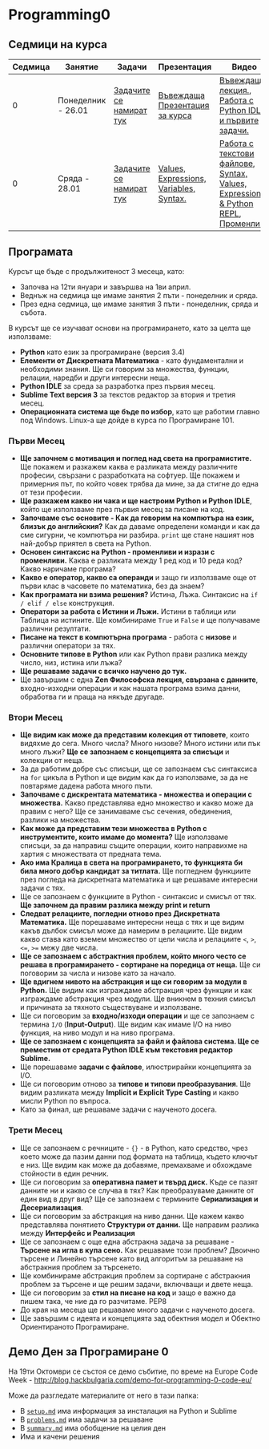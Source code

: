 Programming0
===================

## Седмици на курса

| Седмица | Занятие | Задачи | Презентация | Видео |
|---------|-------- |---------|-------------|-------|
| 0       | Понеделник - 26.01|[Задачите се намират тук](week0-Starting/README.md)      | [Въвеждаща Презентация за курса](https://github.com/HackBulgaria/Programming0-1/raw/master/week0-Starting/Introduction-Presentation.pdf)           | [Въвеждаща лекция.](https://www.youtube.com/watch?v=goqd4awJHPA), [Работа с Python IDLE и първите задачи.](https://www.youtube.com/watch?v=xAOEKXdBvEM) |
| 0       | Сряда - 28.01 | [Задачите се намират тук](week0-Starting/README.md) | [Values, Expressions, Variables, Syntax.](https://github.com/HackBulgaria/Programming0-1/raw/master/week0-Starting/Values-Expressions-Variables-Syntax.pdf) | [Работа с текстови файлове](https://www.youtube.com/watch?v=QsEihpjR5Rc&list=PLmpSOHJJON0C_D0VOkUjiFy8s_CesjR2I&index=3), [Syntax, Values, Expressions & Python REPL](https://www.youtube.com/watch?v=NWqpfJrhsMg&index=5&list=PLmpSOHJJON0C_D0VOkUjiFy8s_CesjR2I), [Променливи](https://www.youtube.com/watch?v=87IFH5O5_GE&list=PLmpSOHJJON0C_D0VOkUjiFy8s_CesjR2I&index=7) |

## Програмата

Курсът ще бъде с продължитеност 3 месеца, като:

* Започва на 12ти януари и завършва на 1ви април.
* Веднъж на седмица ще имаме занятия 2 пъти - понеделник и сряда.
* През една седмица, ще имаме занятия 3 пъти - понеделник, сряда и събота.

В курсът ще се изучават основи на програмирането, като за целта ще използваме:

* __Python__ като език за програмиране (версия 3.4)
* __Елементи от Дискретната Математика__ - като фундаментални и необходими знания. Ще си говорим за множества, функции, релации, наредби и други интересни неща.
* __Python IDLE__ за среда за разработка през първия месец.
* __Sublime Text версия 3__ за текстов редактор за втория и третия месец.
* __Операционната система ще бъде по избор__, като ще работим главно под Windows. Linux-а ще дойде в курса по Програмиране 101.

### Първи Mесец

* __Ще започнем с мотивация и поглед над света на програмистите.__ Ще покажем и разкажем каква е разликата между различните професии, свързани с разработката на софтуер. Ще покажем и примерния път, по който човек трябва да мине, за да стигне до една от тези професии.
* __Ще разкажем какво ни чака и ще настроим Python и Python IDLE__, който ще използваме през първия месец за писане на код.
* __Започваме със основите - Как да говорим на компютъра на език, близък до английския?__ Как да даваме определени команди и как да сме сигурни, че компютъра ни разбира. `print` ще стане нашият нов най-добър приятел в света на Python.
* __Основен синтаксис на Python - променливи и изрази с променливи.__ Каква е разликата между 1 ред код и 10 реда код? Какво наричаме програма?
* __Какво е оператор, какво са операнди__ и защо ги използваме още от първи клас в часовете по математика, без да знаем?
* __Как програмата ни взима решения?__ Истина, Лъжа. Синтаксис на `if / elif / else` конструкция.
* __Оператори за работа с Истини и Лъжи.__ Истини в таблици или Таблица на истините. Ще комбинираме `True` и `False` и ще получаваме различни резултати.
* __Писане на текст в компютърна програма__ - работа с __низове__ и различни оператори за тях.
* __Основните типове в Python__ или как Python прави разлика между число, низ, истина или лъжа?
* __Ще решаваме задачи с всичко научено до тук.__
* Ще завършим с една __Zen Философска лекция, свързана с данните__, входно-изходни операции и как нашата програма взима данни, обработва ги и праща на някъде другаде.

### Втори Месец

* __Ще видим как може да представим колекция от типовете__, които видяхме до сега. Много числа? Много низове? Много истини или пък много лъжи? __Ще се запознаем с концепцията за списъци__ и колекции от неща.
* За да работим добре със списъци, ще се запознаем със синтаксиса на `for` цикъла в Python и ще видим как да го използваме, за да не повтаряме дадена работа много пъти.
* __Започваме с дискрентата математика - множества и операции с множества.__ Какво представлява едно множество и какво може да правим с него? Ще се занимаваме със сечения, обединения, разлики на множества.
* __Как може да представим тези множества в Python с инструментите, които имаме до момента?__ Ще използваме списъци, за да направиш същите операции, които направихме на хартия с множествата от предната тема.
* __Ако има Кралица в света на програмирането, то функцията би била много добър кандидат за титлата.__ Ще погледнем функциите през погледа на дискретната математика и ще решаваме интересни задачи с тях.
* Ще се запознаем с функциите в Python - синтаксис и смисъл от тях. __Ще започнем да правим разлика между print и return__
* __Следват релациите, погледни отново през Дискретната Математика.__ Ще порешаваме интересни неща с тях и ще видим какъв дълбок смисъл може да намерим в релациите. Ще видим какво става като вземем множество от цели числа и релациите `<`, `>`, `<=`, `>=` межу две числа.
* __Ще се запознаем с абстрактния проблем, който много често се решава в програмирането - сортиране на поредица от нещa.__ Ще си поговорим за числа и низове като за начало.
* __Ще вдигнем нивото на абстракция и ще си говорим за модули в Python.__ Ще видим как изграждаме абстракция чрез функции и как изграждаме абстракция чрез модули. Ще вникнем в техния смисъл и причината за тяхното съществуване и използване.
* Ще си поговорим за __входно/изходи операции__ и ще се запознаем с термина `I/O` (__Input-Output__). Ще видим как имаме I/O на ниво функция, на ниво модул и на ниво програма.
* __Ще се запознаем с концепцията за файл и файлова система. Ще се преместим от средата Python IDLE към текстовия редактор Sublime.__
* Ще порешаваме __задачи с файлове__, илюстрирайки концепцията за I/O.
* Ще си поговорим отново за __типове и типови преобразувания__. Ще видим разликата между __Implicit и Explicit Type Casting__ и какво мисли Python по въпроса.
* Като за финал, ще решаваме задачи с наученото досега.


### Трети Месец

* Ще се запознаем с речниците - `{}` - в Python, като средство, чрез което може да пазим данни под формата на таблица, където ключът е низ. Ще видим как може да добавяме, премахваме и обхождаме стойности в един речник.
* Ще си поговорим за __оперативна памет и твърд диск.__ Къде се пазят данните ни и какво се случва в тях? Как преобразуваме данните от един вид в друг вид? Ще се запознаем с термините __Сериализация и Десериализация__.
* Ще си поговорим за абстракция на ниво данни. Ще кажем какво представлява понятието __Структури от данни.__ Ще направим разлика между __Интерфейс и Реализация__
* Ще се запознаем с още една абстракна задача за решаване - __Търсене на игла в купа сено.__ Как решаваме този проблем?
Двоично търсене и Линейно търсене като вид алгоритъм за решаване на абстракния проблем за търсенето.
* Ще комбинираме абстракция проблем за сортиране с абстракния проблем за търсене и ще решим задачи, включващи и двете неща.
* Ще си поговорим за __стил на писане на код__ и защо е важно да пишем така, че ние да го разчитаме. PEP8
* До края на месеца ще решаваме много задачи с наученото досега.
* Ще завършим с идеята и концепцията зад обектния модел и Обектно Ориентираното Програмиране.

## Демо Ден за Програмиране 0

На 19ти Октомври се състоя се демо събитие, по време на Europe Code Week - http://blog.hackbulgaria.com/demo-for-programming-0-code-eu/

Може да разгледате материалите от него в тази папка:

* В [`setup.md`](https://github.com/HackBulgaria/Programming0-1/blob/master/EuropeCodeWeekDemo/setup.md) има информация за инсталация на Python и Sublime
* В [`problems.md`](https://github.com/HackBulgaria/Programming0-1/blob/master/EuropeCodeWeekDemo/problems.md) има задачи за решаване
* В [`summary.md`](https://github.com/HackBulgaria/Programming0-1/blob/master/EuropeCodeWeekDemo/summary.md) има обобщение на целия ден
* Има и качени решения
